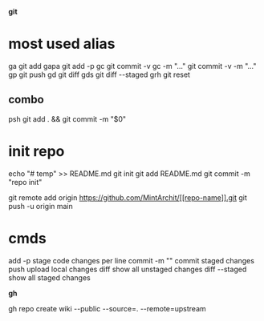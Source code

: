 __git__

# most used alias

ga              git add
gapa            git add -p
gc              git commit -v
gc -m "..."     git commit -v -m "..."
gp              git push
gd              git diff
gds             git diff --staged
grh             git reset

## combo
psh             git add . && git commit -m "$0"

# init repo
echo "# temp" >> README.md
git init
git add README.md
git commit -m "repo init"
<!-- git branch -M main -->
git remote add origin https://github.com/MintArchit/[[repo-name]].git
git push -u origin main

# cmds
add -p			stage code changes per line
commit -m ""	commit staged changes
push			upload local changes
diff			show all unstaged changes
diff --staged	show all staged changes

__gh__

gh repo create wiki --public --source=. --remote=upstream
